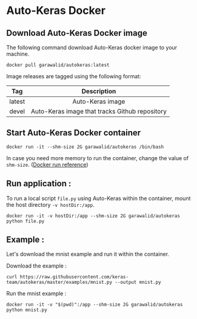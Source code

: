 # Auto-Keras Docker

## Download Auto-Keras Docker image


The following command download Auto-Keras docker image to your machine.  

```
docker pull garawalid/autokeras:latest
```

Image releases are tagged using the following format:


| Tag | Description|
| ------------- |:-------------:|
|latest|Auto-Keras image|
|devel| Auto-Keras image that tracks Github repository|


## Start Auto-Keras Docker container

```
docker run -it --shm-size 2G garawalid/autokeras /bin/bash
```

In case you need more memory to run the container, change the value of `shm-size`. ([Docker run reference](https://docs.docker.com/engine/reference/run/#general-form))


## Run application :


To run a local script `file.py` using Auto-Keras within the container, mount the host directory `-v hostDir:/app`.

```
docker run -it -v hostDir:/app --shm-size 2G garawalid/autokeras python file.py
```

## Example :

Let's download the mnist example and run it within the container.  

Download the example :  
```
curl https://raw.githubusercontent.com/keras-team/autokeras/master/examples/mnist.py --output mnist.py
```

Run the mnist example :
```
docker run -it -v "$(pwd)":/app --shm-size 2G garawalid/autokeras python mnist.py
```
